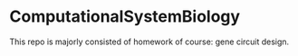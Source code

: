 # ComputationalSystemBiology
This repo is majorly consisted of homework of course: gene circuit design.

